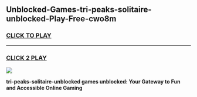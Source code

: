 
## Unblocked-Games-tri-peaks-solitaire-unblocked-Play-Free-cwo8m
<h3>
<a href="https://premium76.site?title=tri-peaks-solitaire-unblocked&ref=18A1">CLICK TO PLAY</a></h3>
<hr>

<h3>
<a href="https://premium76.site?title=tri-peaks-solitaire-unblocked&ref=18A1">CLICK 2 PLAY</a>
  
</h3>

<a href="https://premium76.site?title=tri-peaks-solitaire-unblocked&ref=18A1"><img src="https://clearcache.store/games.png"></a>


**tri-peaks-solitaire-unblocked games unblocked: Your Gateway to Fun and Accessible Online Gaming**

